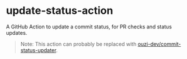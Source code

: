 # update-status-action

A GitHub Action to update a commit status, for PR checks and status updates.

> Note: This action can probably be replaced with [ouzi-dev/commit-status-updater](https://github.com/ouzi-dev/commit-status-updater).
